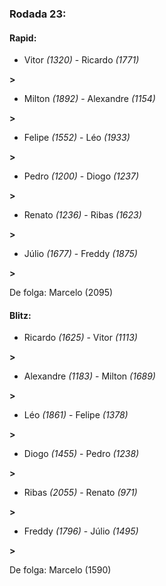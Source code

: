 ### Rodada 23:

#### Rapid:

* Vitor *(1320)*     -     Ricardo *(1771)*

 **>** 
* Milton *(1892)*     -     Alexandre *(1154)*

 **>** 
* Felipe *(1552)*     -     Léo *(1933)*

 **>** 
* Pedro *(1200)*     -     Diogo *(1237)*

 **>** 
* Renato *(1236)*     -     Ribas *(1623)*

 **>** 
* Júlio *(1677)*     -     Freddy *(1875)*

 **>** 

De folga: Marcelo (2095)

#### Blitz:

* Ricardo *(1625)*     -     Vitor *(1113)*

 **>** 
* Alexandre *(1183)*     -     Milton *(1689)*

 **>** 
* Léo *(1861)*     -     Felipe *(1378)*

 **>** 
* Diogo *(1455)*     -     Pedro *(1238)*

 **>** 
* Ribas *(2055)*     -     Renato *(971)*

 **>** 
* Freddy *(1796)*     -     Júlio *(1495)*

 **>** 

De folga: Marcelo (1590)

